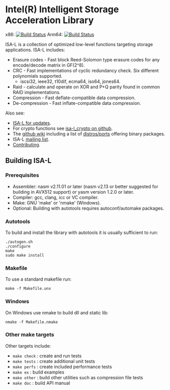 Intel(R) Intelligent Storage Acceleration Library
=================================================

x86: [![Build Status](https://travis-ci.org/JunHe77/isa-l.svg?branch=master)](https://travis-ci.org/JunHe77/isa-l)
Arm64: [![Build Status](https://cloud.drone.io/api/badges/JunHe77/isa-l/status.svg?branch=drone)](https://cloud.drone.io/JunHe77/isa-l)

ISA-L is a collection of optimized low-level functions targeting storage
applications.  ISA-L includes:
* Erasure codes - Fast block Reed-Solomon type erasure codes for any
  encode/decode matrix in GF(2^8).
* CRC - Fast implementations of cyclic redundancy check.  Six different
  polynomials supported.
  - iscsi32, ieee32, t10dif, ecma64, iso64, jones64.
* Raid - calculate and operate on XOR and P+Q parity found in common RAID
  implementations.
* Compression - Fast deflate-compatible data compression.
* De-compression - Fast inflate-compatible data compression.

Also see:
* [ISA-L for updates](https://github.com/01org/isa-l).
* For crypto functions see [isa-l_crypto on github](https://github.com/01org/isa-l_crypto).
* The [github wiki](https://github.com/01org/isa-l/wiki) including a list of
  [distros/ports](https://github.com/01org/isa-l/wiki/Ports--Repos) offering binary packages.
* ISA-L [mailing list](https://lists.01.org/mailman/listinfo/isal).
* [Contributing](CONTRIBUTING.md).

Building ISA-L
--------------

### Prerequisites

* Assembler: nasm v2.11.01 or later (nasm v2.13 or better suggested for building in AVX512 support)
  or yasm version 1.2.0 or later.
* Compiler: gcc, clang, icc or VC compiler.
* Make: GNU 'make' or 'nmake' (Windows).
* Optional: Building with autotools requires autoconf/automake packages.

### Autotools
To build and install the library with autotools it is usually sufficient to run:

    ./autogen.sh
    ./configure
    make
    sudo make install

### Makefile
To use a standard makefile run:

    make -f Makefile.unx

### Windows
On Windows use nmake to build dll and static lib:

    nmake -f Makefile.nmake

### Other make targets
Other targets include:
* `make check` : create and run tests
* `make tests` : create additional unit tests
* `make perfs` : create included performance tests
* `make ex`    : build examples
* `make other` : build other utilities such as compression file tests
* `make doc`   : build API manual

